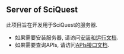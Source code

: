 ## Server of SciQuest 

此项目旨在开发用于SciQuest的服务器.

* 如果需要安装服务器, 请访问[安装和运行文档](docs/install.md). 
* 如果需要查询APIs, 请访问[APIs接口文档](docs/apis.md). 

